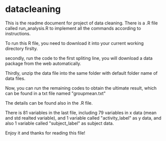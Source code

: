 datacleaning
============
This is the readme document for project of data cleaning.
There is a .R file called run_analysis.R to implement all the commands according to instructions.

To run this R file, you need to download it into your current working directory firslty.

secondly, run the code to the first spliting line, you will download a data package from the web automatically.

Thirdly, unzip the data file into the same folder with default folder name of data files.

Now, you can run the remaining codes to obtain the ultimate result, which can be found in a txt file named
"groupmean.txt"

The details can be found also in the .R file. 

There is 81 variables in the last file, including 79 variables in x data (mean and std realted variable),
and 1 variable called "activity_label"  as y data, and also 1 variable called "subject_label" as subject data.

Enjoy it and thanks for reading this file!
